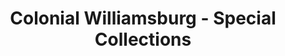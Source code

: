 ---
layout: repo
title: "Colonial Williamsburg - Special Collections"
id: 16337
permalink: repos/16337/
---